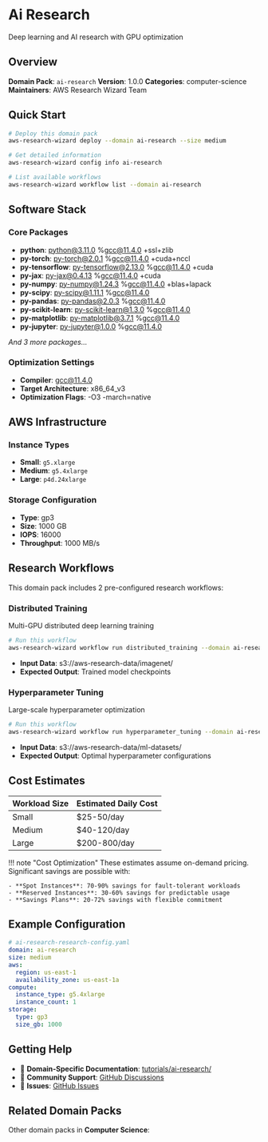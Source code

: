 # Ai Research

Deep learning and AI research with GPU optimization

## Overview

**Domain Pack**: `ai-research`
**Version**: 1.0.0
**Categories**: computer-science
**Maintainers**: AWS Research Wizard Team

## Quick Start

```bash
# Deploy this domain pack
aws-research-wizard deploy --domain ai-research --size medium

# Get detailed information
aws-research-wizard config info ai-research

# List available workflows
aws-research-wizard workflow list --domain ai-research
```

## Software Stack

### Core Packages
- **python**: python@3.11.0 %gcc@11.4.0 +ssl+zlib
- **py-torch**: py-torch@2.0.1 %gcc@11.4.0 +cuda+nccl
- **py-tensorflow**: py-tensorflow@2.13.0 %gcc@11.4.0 +cuda
- **py-jax**: py-jax@0.4.13 %gcc@11.4.0 +cuda
- **py-numpy**: py-numpy@1.24.3 %gcc@11.4.0 +blas+lapack
- **py-scipy**: py-scipy@1.11.1 %gcc@11.4.0
- **py-pandas**: py-pandas@2.0.3 %gcc@11.4.0
- **py-scikit-learn**: py-scikit-learn@1.3.0 %gcc@11.4.0
- **py-matplotlib**: py-matplotlib@3.7.1 %gcc@11.4.0
- **py-jupyter**: py-jupyter@1.0.0 %gcc@11.4.0

*And 3 more packages...*

### Optimization Settings
- **Compiler**: gcc@11.4.0
- **Target Architecture**: x86_64_v3
- **Optimization Flags**: -O3 -march=native

## AWS Infrastructure

### Instance Types
- **Small**: `g5.xlarge`
- **Medium**: `g5.4xlarge`
- **Large**: `p4d.24xlarge`

### Storage Configuration
- **Type**: gp3
- **Size**: 1000 GB
- **IOPS**: 16000
- **Throughput**: 1000 MB/s

## Research Workflows

This domain pack includes 2 pre-configured research workflows:

### Distributed Training

Multi-GPU distributed deep learning training

```bash
# Run this workflow
aws-research-wizard workflow run distributed_training --domain ai-research
```

- **Input Data**: s3://aws-research-data/imagenet/
- **Expected Output**: Trained model checkpoints

### Hyperparameter Tuning

Large-scale hyperparameter optimization

```bash
# Run this workflow
aws-research-wizard workflow run hyperparameter_tuning --domain ai-research
```

- **Input Data**: s3://aws-research-data/ml-datasets/
- **Expected Output**: Optimal hyperparameter configurations


## Cost Estimates

| Workload Size | Estimated Daily Cost |
|---------------|---------------------|
| Small | $25-50/day |
| Medium | $40-120/day |
| Large | $200-800/day |

!!! note "Cost Optimization"
    These estimates assume on-demand pricing. Significant savings are possible with:

    - **Spot Instances**: 70-90% savings for fault-tolerant workloads
    - **Reserved Instances**: 30-60% savings for predictable usage
    - **Savings Plans**: 20-72% savings with flexible commitment

## Example Configuration

```yaml
# ai-research-research-config.yaml
domain: ai-research
size: medium
aws:
  region: us-east-1
  availability_zone: us-east-1a
compute:
  instance_type: g5.4xlarge
  instance_count: 1
storage:
  type: gp3
  size_gb: 1000
```

## Getting Help

- 📖 **Domain-Specific Documentation**: [tutorials/ai-research/](../../tutorials/ai-research/)
- 💬 **Community Support**: [GitHub Discussions](https://github.com/aws-research-wizard/aws-research-wizard/discussions)
- 🐛 **Issues**: [GitHub Issues](https://github.com/aws-research-wizard/aws-research-wizard/issues)

## Related Domain Packs

Other domain packs in **Computer Science**:
